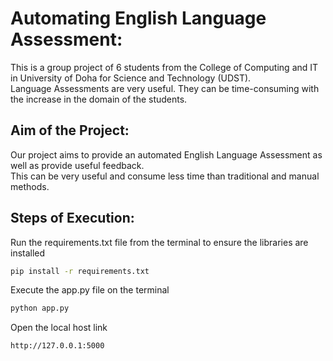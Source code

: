 # Automating English Language Assessment:
This is a group project of 6 students from the College of Computing and IT in University of Doha for Science and Technology (UDST).  
Language Assessments are very useful. They can be time-consuming with the increase in the domain of the students.  
## Aim of the Project:
Our project aims to provide an automated English Language Assessment as well as provide useful feedback.  
This can be very useful and consume less time than traditional and manual methods.
## Steps of Execution:  
Run the requirements.txt file from the terminal to ensure the libraries are installed
```bash
pip install -r requirements.txt
```  
Execute the app.py file on the terminal
```bash
python app.py
```
Open the local host link
```bash
http://127.0.0.1:5000
```  
